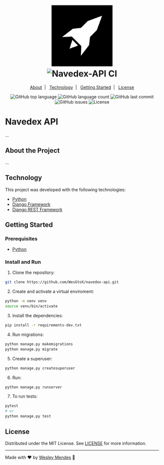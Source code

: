 <h1 align="center">
  <a href="https://github.com/WesGtoX/navedex-api">
    <img src=".github/logo.png" alt="Navedex API" title="Navedex API" width="200px">
  </a>
  <br />
  <img alt="Navedex-API CI" src="https://github.com/WesGtoX/navedex-api/workflows/Navedex-API%20CI/badge.svg" />
</h1>

<p align="center">
  <a href="#about-the-project">About</a>&nbsp;&nbsp;|&nbsp;&nbsp;
  <a href="#technology">Technology</a>&nbsp;&nbsp;|&nbsp;&nbsp;
  <a href="#getting-started">Getting Started</a>&nbsp;&nbsp;|&nbsp;&nbsp;
  <a href="#license">License</a>
</p>

<p align="center">
  <img alt="GitHub top language" src="https://img.shields.io/github/languages/top/wesgtox/navedex-api?style=plastic" />
  <img alt="GitHub language count" src="https://img.shields.io/github/languages/count/wesgtox/navedex-api?style=plastic" />
  <img alt="GitHub last commit" src="https://img.shields.io/github/last-commit/wesgtox/navedex-api?style=plastic" />
  <img alt="GitHub issues" src="https://img.shields.io/github/issues/wesgtox/navedex-api?style=plastic" />
  <img alt="License" src="https://img.shields.io/github/license/wesgtox/navedex-api?style=plastic" />
</p>


# Navedex API

...


## About the Project

...


## Technology 

This project was developed with the following technologies:

- [Python](https://www.python.org/)
- [Django Framework](https://www.djangoproject.com/)
- [Django REST Framework](https://www.django-rest-framework.org/)


## Getting Started

### Prerequisites

- [Python](https://www.python.org/)


### Install and Run

1. Clone the repository:
```bash
git clone https://github.com/WesGtoX/navedex-api.git
```
2. Create and activate a virtual enviroment:
```bash
python -m venv venv
source venv/bin/activate
```
3. Install the dependencies:
```bash
pip install -r requirements-dev.txt
```
4. Run migrations:
```bash
python manage.py makemigrations
python manage.py migrate
```
5. Create a superuser:
```bash
python manage.py createsuperuser
```
6. Run:
```bash
python manage.py runserver
```
7. To run tests:
```bash
pytest
# or
python manage.py test
```


## License

Distributed under the MIT License. See [LICENSE](LICENSE.md) for more information.

---

Made with ♥ by [Wesley Mendes](https://wesleymendes.com.br/) :wave:
